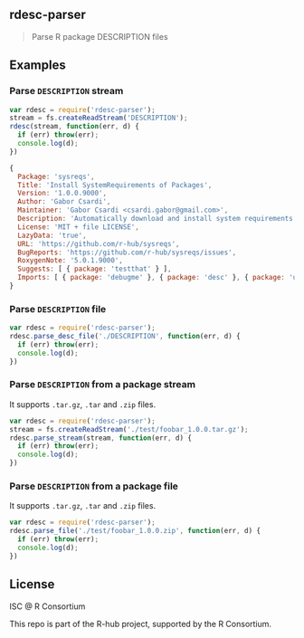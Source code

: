
## rdesc-parser

> Parse R package DESCRIPTION files

## Examples

### Parse `DESCRIPTION` stream

```js
var rdesc = require('rdesc-parser');
stream = fs.createReadStream('DESCRIPTION');
rdesc(stream, function(err, d) {
  if (err) throw(err);
  console.log(d);
})
```

```js
{
  Package: 'sysreqs',
  Title: 'Install SystemRequirements of Packages',
  Version: '1.0.0.9000',
  Author: 'Gabor Csardi',
  Maintainer: 'Gabor Csardi <csardi.gabor@gmail.com>',
  Description: 'Automatically download and install system requirements of R packages.',
  License: 'MIT + file LICENSE',
  LazyData: 'true',
  URL: 'https://github.com/r-hub/sysreqs',
  BugReports: 'https://github.com/r-hub/sysreqs/issues',
  RoxygenNote: '5.0.1.9000',
  Suggests: [ { package: 'testthat' } ],
  Imports: [ { package: 'debugme' }, { package: 'desc' }, { package: 'utils' } ]
}
```

### Parse `DESCRIPTION` file

```js
var rdesc = require('rdesc-parser');
rdesc.parse_desc_file('./DESCRIPTION', function(err, d) {
  if (err) throw(err);
  console.log(d);
})
```

### Parse `DESCRIPTION` from a package stream

It supports `.tar.gz`, `.tar` and `.zip` files.

```js
var rdesc = require('rdesc-parser');
stream = fs.createReadStream('./test/foobar_1.0.0.tar.gz');
rdesc.parse_stream(stream, function(err, d) {
  if (err) throw(err);
  console.log(d);
})
```

### Parse `DESCRIPTION` from a package file

It supports `.tar.gz`, `.tar` and `.zip` files.

```js
var rdesc = require('rdesc-parser');
rdesc.parse_file('./test/foobar_1.0.0.zip', function(err, d) {
  if (err) throw(err);
  console.log(d);
})
```

## License

ISC @ R Consortium

This repo is part of the R-hub project, supported by
the R Consortium.
